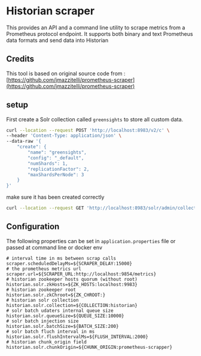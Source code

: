# Historian scraper

This provides an API and a command line utility to scrape metrics from a Prometheus protocol endpoint. It supports both binary and text Prometheus data formats and send data into Historian

## Credits
This tool is based on original source code from : [https://github.com/jmazzitelli/prometheus-scraper](https://github.com/jmazzitelli/prometheus-scraper)


## setup

First create a Solr collection called `greensights` to store all custom data.

```bash
curl --location --request POST 'http://localhost:8983/v2/c' \
--header 'Content-Type: application/json' \
--data-raw '{
    "create": {
        "name": "greensights",
        "config": "_default",
        "numShards": 1,
        "replicationFactor": 2,
        "maxShardsPerNode": 3
    }
}'
```

make sure it has been created correctly 

```bash
curl --location --request GET 'http://localhost:8983/solr/admin/collections?action=COLSTATUS&collection=greensights&sizeInfo=true'
```


## Configuration

The following properties can be set in `application.properties` file or passed at command line or docker env 

```properties
# interval time in ms between scrap calls
scraper.scheduledDelayMs=${SCRAPER_DELAY:15000}
# the prometheus metrics url
scraper.url=${SCRAPER_URL:http://localhost:9854/metrics}
# historian zookeeper hosts quorum (without root)
historian.solr.zkHosts=${ZK_HOSTS:localhost:9983}
# historian zookeeper root
historian.solr.zkChroot=${ZK_CHROOT:}
# historian solr collection
historian.solr.collection=${COLLECTION:historian}
# solr batch udaters internal queue size
historian.solr.queueSize=${QUEUE_SIZE:10000}
# solr batch injection size
historian.solr.batchSize=${BATCH_SIZE:200}
# solr batch fluch interval in ms
historian.solr.flushIntervalMs=${FLUSH_INTERVAL:2000}
# historian chunk_origin field
historian.solr.chunkOrigin=${CHUNK_ORIGIN:prometheus-scrapper}
```